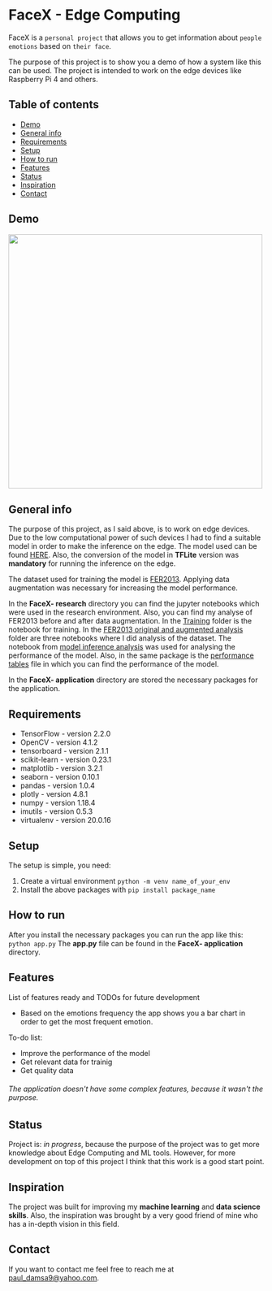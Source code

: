 # FaceX - Edge Computing

FaceX is a `personal project` that allows you to get information about `people emotions` based on `their face`.

The purpose of this project is to show you a demo of how a system like this can be used. The project is intended to work on the edge devices like Raspberry Pi 4 and others.

## Table of contents
* [Demo](#demo)
* [General info](#general-info)
* [Requirements](#requirements)
* [Setup](#setup)
* [How to run](#how-to-run)
* [Features](#features)
* [Status](#status)
* [Inspiration](#inspiration)
* [Contact](#contact)

## Demo
<img src="https://github.com/pauldamsa/FaceX/blob/master/mysmile.png" height="500" width="500">

## General info
The purpose of this project, as I said above, is to work on edge devices. Due to the low computational power of such devices I had to find a suitable model in order to make the inference on the edge. The model used can be found [HERE](https://arxiv.org/pdf/1909.13522.pdf). Also, the conversion of the model in **TFLite** version was **mandatory** for running the inference on the edge. 

The dataset used for training the model is [FER2013](https://www.kaggle.com/c/challenges-in-representation-learning-facial-expression-recognition-challenge/data). Applying data augmentation was necessary for increasing the model performance.

In the **FaceX- research** directory you can find the jupyter notebooks which were used in the research environment. Also, you can find my analyse of FER2013 before and after data augmentation. In the [Training](https://github.com/pauldamsa/FaceX/blob/master/FaceX-%20research/Training/End-to-End%20Solution%20Facial%20expression%20recognition.ipynb) folder is the notebook for training. In the [FER2013 original and augmented analysis](https://github.com/pauldamsa/FaceX/tree/master/FaceX-%20research/analyzes/FER2013%20original%20and%20augmented%20analysis) folder are three notebooks where I did analysis of the dataset. The notebook from [model inference analysis](https://github.com/pauldamsa/FaceX/tree/master/FaceX-%20research/analyzes/model%20inference%20analysis) was used for analysing the performance of the model. Also, in the same package is the [performance tables](https://github.com/pauldamsa/FaceX/blob/master/FaceX-%20research/analyzes/model%20inference%20analysis/performance%20tables.html) file in which you can find the performance of the model. 

In the **FaceX- application** directory are stored the necessary packages for the application.

## Requirements
* TensorFlow - version 2.2.0
* OpenCV - version 4.1.2
* tensorboard - version 2.1.1
* scikit-learn - version 0.23.1
* matplotlib - version 3.2.1
* seaborn - version 0.10.1
* pandas - version 1.0.4
* plotly - version 4.8.1
* numpy - version 1.18.4
* imutils - version 0.5.3
* virtualenv - version 20.0.16

## Setup
The setup is simple, you need:
1. Create a virtual environment `python -m venv name_of_your_env`
2. Install the above packages with `pip install package_name`

## How to run
After you install the necessary packages you can run the app like this:
`python app.py`
The **app.py** file can be found in the **FaceX- application** directory.

## Features
List of features ready and TODOs for future development
* Based on the emotions frequency the app shows you a bar chart in order to get the most frequent emotion.

To-do list:
* Improve the performance of the model
* Get relevant data for trainig
* Get quality data 

###### The application doesn't have some complex features, because it wasn't the purpose.

## Status
Project is: _in progress_, because the purpose of the project was to get more knowledge about Edge Computing and ML tools. However, for more development on top of this project I think that this work is a good start point.

## Inspiration
The project was built for improving my **machine learning** and **data science skills**. Also, the inspiration was brought by a very good friend of mine who has a in-depth vision in this field. 

## Contact

If you want to contact me feel free to reach me at <paul_damsa9@yahoo.com>.

